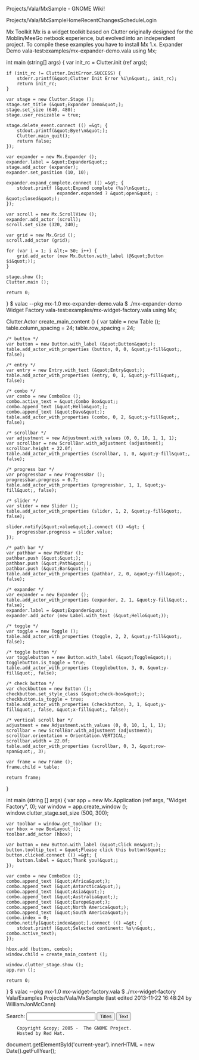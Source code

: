







Projects/Vala/MxSample - GNOME Wiki!



<!--
var search_hint = "Search";
//-->






























Projects/Vala/MxSampleHomeRecentChangesScheduleLogin








Mx Toolkit
Mx is a widget toolkit based on Clutter originally designed for the Moblin/MeeGo netbook experience, but evolved into an independent project. To compile these examples you have to install Mx 1.x. 
Expander Demo
vala-test:examples/mx-expander-demo.vala using Mx;

int main (string[] args) {
    var init_rc = Clutter.init (ref args);

    if (init_rc != Clutter.InitError.SUCCESS) {
        stderr.printf(&quot;Clutter Init Error %i\n&quot;, init_rc);
        return init_rc;
    }

    var stage = new Clutter.Stage ();
    stage.set_title (&quot;Expander Demo&quot;);
    stage.set_size (640, 480);
    stage.user_resizable = true;

    stage.delete_event.connect (() =&gt; {
        stdout.printf(&quot;Bye!\n&quot;);
        Clutter.main_quit();
        return false;
    });

    var expander = new Mx.Expander ();
    expander.label = &quot;Expander&quot;;
    stage.add_actor (expander);
    expander.set_position (10, 10);

    expander.expand_complete.connect (() =&gt; {
        stdout.printf (&quot;Expand complete (%s)\n&quot;,
                       expander.expanded ? &quot;open&quot; : &quot;closed&quot;);
    });

    var scroll = new Mx.ScrollView ();
    expander.add_actor (scroll);
    scroll.set_size (320, 240);

    var grid = new Mx.Grid ();
    scroll.add_actor (grid);

    for (var i = 1; i &lt;= 50; i++) {
        grid.add_actor (new Mx.Button.with_label (@&quot;Button $i&quot;));
    }

    stage.show ();
    Clutter.main ();

    return 0;
}
$ valac --pkg mx-1.0 mx-expander-demo.vala
$ ./mx-expander-demo 
Widget Factory
vala-test:examples/mx-widget-factory.vala using Mx;

Clutter.Actor create_main_content () {
    var table = new Table ();
    table.column_spacing = 24;
    table.row_spacing = 24;

    /* button */
    var button = new Button.with_label (&quot;Button&quot;);
    table.add_actor_with_properties (button, 0, 0, &quot;y-fill&quot;, false);

    /* entry */
    var entry = new Entry.with_text (&quot;Entry&quot;);
    table.add_actor_with_properties (entry, 0, 1, &quot;y-fill&quot;, false);

    /* combo */
    var combo = new ComboBox ();
    combo.active_text = &quot;Combo Box&quot;;
    combo.append_text (&quot;Hello&quot;);
    combo.append_text (&quot;Dave&quot;);
    table.add_actor_with_properties (combo, 0, 2, &quot;y-fill&quot;, false);

    /* scrollbar */
    var adjustment = new Adjustment.with_values (0, 0, 10, 1, 1, 1);
    var scrollbar = new ScrollBar.with_adjustment (adjustment);
    scrollbar.height = 22.0f;
    table.add_actor_with_properties (scrollbar, 1, 0, &quot;y-fill&quot;, false);

    /* progress bar */
    var progressbar = new ProgressBar ();
    progressbar.progress = 0.7;
    table.add_actor_with_properties (progressbar, 1, 1, &quot;y-fill&quot;, false);

    /* slider */
    var slider = new Slider ();
    table.add_actor_with_properties (slider, 1, 2, &quot;y-fill&quot;, false);

    slider.notify[&quot;value&quot;].connect (() =&gt; {
        progressbar.progress = slider.value;
    });

    /* path bar */
    var pathbar = new PathBar ();
    pathbar.push (&quot;&quot;);
    pathbar.push (&quot;Path&quot;);
    pathbar.push (&quot;Bar&quot;);
    table.add_actor_with_properties (pathbar, 2, 0, &quot;y-fill&quot;, false);

    /* expander */
    var expander = new Expander ();
    table.add_actor_with_properties (expander, 2, 1, &quot;y-fill&quot;, false);
    expander.label = &quot;Expander&quot;;
    expander.add_actor (new Label.with_text (&quot;Hello&quot;));

    /* toggle */
    var toggle = new Toggle ();
    table.add_actor_with_properties (toggle, 2, 2, &quot;y-fill&quot;, false);

    /* toggle button */
    var togglebutton = new Button.with_label (&quot;Toggle&quot;);
    togglebutton.is_toggle = true;
    table.add_actor_with_properties (togglebutton, 3, 0, &quot;y-fill&quot;, false);

    /* check button */
    var checkbutton = new Button ();
    checkbutton.set_style_class (&quot;check-box&quot;);
    checkbutton.is_toggle = true;
    table.add_actor_with_properties (checkbutton, 3, 1, &quot;y-fill&quot;, false, &quot;x-fill&quot;, false);

    /* vertical scroll bar */
    adjustment = new Adjustment.with_values (0, 0, 10, 1, 1, 1);
    scrollbar = new ScrollBar.with_adjustment (adjustment);
    scrollbar.orientation = Orientation.VERTICAL;
    scrollbar.width = 22.0f;
    table.add_actor_with_properties (scrollbar, 0, 3, &quot;row-span&quot;, 3);

    var frame = new Frame ();
    frame.child = table;

    return frame;
}

int main (string [] args) {
    var app = new Mx.Application (ref args, &quot;Widget Factory&quot;, 0);
    var window = app.create_window ();
    window.clutter_stage.set_size (500, 300);

    var toolbar = window.get_toolbar ();
    var hbox = new BoxLayout ();
    toolbar.add_actor (hbox);

    var button = new Button.with_label (&quot;Click me&quot;);
    button.tooltip_text = &quot;Please click this button!&quot;;
    button.clicked.connect (() =&gt; {
        button.label = &quot;Thank you!&quot;;
    });

    var combo = new ComboBox ();
    combo.append_text (&quot;Africa&quot;);
    combo.append_text (&quot;Antarctica&quot;);
    combo.append_text (&quot;Asia&quot;);
    combo.append_text (&quot;Australia&quot;);
    combo.append_text (&quot;Europe&quot;);
    combo.append_text (&quot;North America&quot;);
    combo.append_text (&quot;South America&quot;);
    combo.index = 0;
    combo.notify[&quot;index&quot;].connect (() =&gt; {
        stdout.printf (&quot;Selected continent: %s\n&quot;, combo.active_text);
    });

    hbox.add (button, combo);
    window.child = create_main_content ();

    window.clutter_stage.show ();
    app.run ();

    return 0;
}
$ valac --pkg mx-1.0 mx-widget-factory.vala
$ ./mx-widget-factory  Vala/Examples Projects/Vala/MxSample  (last edited 2013-11-22 16:48:24 by WilliamJonMcCann)











Search:
<input id="searchinput" type="text" name="value" value="" size="20"
    onfocus="searchFocus(this)" onblur="searchBlur(this)"
    onkeyup="searchChange(this)" onchange="searchChange(this)" alt="Search">
<input id="titlesearch" name="titlesearch" type="submit"
    value="Titles" alt="Search Titles">
<input id="fullsearch" name="fullsearch" type="submit"
    value="Text" alt="Search Full Text">



<!--// Initialize search form
var f = document.getElementById('searchform');
f.getElementsByTagName('label')[0].style.display = 'none';
var e = document.getElementById('searchinput');
searchChange(e);
searchBlur(e);
//-->



        Copyright &copy; 2005 -  The GNOME Project.
        Hosted by Red Hat.

  document.getElementById('current-year').innerHTML = new Date().getFullYear();



